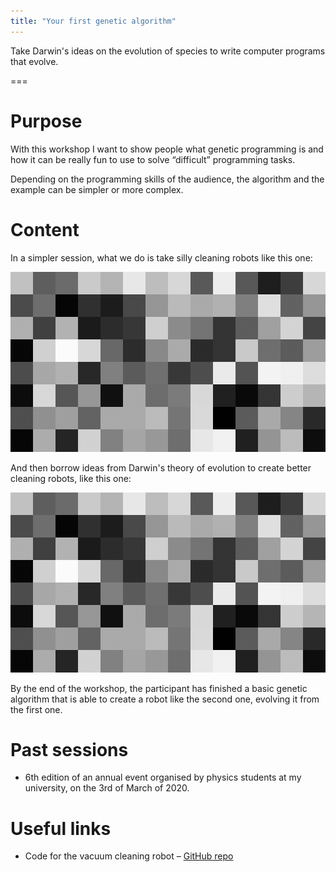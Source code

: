 ```yaml
---
title: "Your first genetic algorithm"
---
```


Take Darwin's ideas on the evolution of species to write
computer programs that evolve.

===

# Purpose

With this workshop I want to show people what genetic programming is
and how it can be really fun to use to solve “difficult” programming tasks.

Depending on the programming skills of the audience, the algorithm
and the example can be simpler or more complex.


# Content

In a simpler session, what we do is take silly cleaning robots like this one:

![](initial_robot.webp "A randomly generated robot trying to clean the room.")

And then borrow ideas from Darwin's theory of evolution to create better cleaning robots, like this one:

![](better_robot.webp "A better robot that is able to clean more squares.")

By the end of the workshop, the participant has finished a basic genetic algorithm that is able
to create a robot like the second one, evolving it from the first one.


# Past sessions

 - 6th edition of an annual event organised by physics students at my university, on the 3rd of March of 2020.


# Useful links

 - Code for the vacuum cleaning robot – [GitHub repo](https://github.com/RodrigoGiraoSerrao/education)
